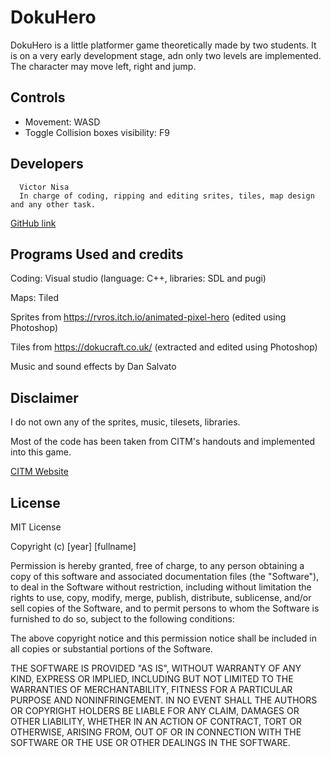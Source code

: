 # DokuHero

DokuHero is a little platformer game theoretically made by two students. It is on a very early development stage, adn only two levels are implemented. The character may move left, right and jump.

## Controls

- Movement: WASD
- Toggle Collision boxes visibility: F9

## Developers

      Victor Nisa
      In charge of coding, ripping and editing srites, tiles, map design and any other task.
[GitHub link](https://github.com/VictorNisa)

## Programs Used and credits

Coding: Visual studio (language: C++, libraries: SDL and pugi)

Maps: Tiled

Sprites from https://rvros.itch.io/animated-pixel-hero (edited using Photoshop)

Tiles from https://dokucraft.co.uk/ (extracted and edited using Photoshop)

Music and sound effects by Dan Salvato


## Disclaimer

I do not own any of the sprites, music, tilesets, libraries.

Most of the code has been taken from CITM's handouts and implemented into this game.

[CITM Website](https://citm.fundacioupc.com)

## License

MIT License

Copyright (c) [year] [fullname]

Permission is hereby granted, free of charge, to any person obtaining a copy
of this software and associated documentation files (the "Software"), to deal
in the Software without restriction, including without limitation the rights
to use, copy, modify, merge, publish, distribute, sublicense, and/or sell
copies of the Software, and to permit persons to whom the Software is
furnished to do so, subject to the following conditions:

The above copyright notice and this permission notice shall be included in all
copies or substantial portions of the Software.

THE SOFTWARE IS PROVIDED "AS IS", WITHOUT WARRANTY OF ANY KIND, EXPRESS OR
IMPLIED, INCLUDING BUT NOT LIMITED TO THE WARRANTIES OF MERCHANTABILITY,
FITNESS FOR A PARTICULAR PURPOSE AND NONINFRINGEMENT. IN NO EVENT SHALL THE
AUTHORS OR COPYRIGHT HOLDERS BE LIABLE FOR ANY CLAIM, DAMAGES OR OTHER
LIABILITY, WHETHER IN AN ACTION OF CONTRACT, TORT OR OTHERWISE, ARISING FROM,
OUT OF OR IN CONNECTION WITH THE SOFTWARE OR THE USE OR OTHER DEALINGS IN THE
SOFTWARE.
